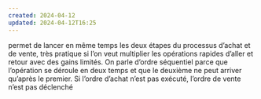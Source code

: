 ```yaml
---
created: 2024-04-12
updated: 2024-04-12T16:25
---
```

permet de lancer en même temps les deux étapes du processus d’achat et de vente, très pratique si l’on veut multiplier les opérations rapides d’aller et retour avec des gains limités.
On parle d’ordre séquentiel parce que l’opération se déroule en deux temps et que le deuxième ne peut arriver qu’après le premier. Si l’ordre d’achat n’est pas exécuté, l’ordre de vente n’est pas déclenché
